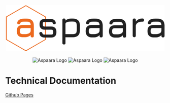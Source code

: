 <div align="center">
    <img src="./Documentation/docs/images/company/projectLogo.png" alt="Aspaara Logo" width="500px" />
</div>

</br>

<div align='center'>

<a>
    <img src="https://img.shields.io/badge/Frontend-React-blue" alt="Aspaara Logo">
</a>

<a>
    <img src="https://img.shields.io/badge/Backend-Node.js-success" alt="Aspaara Logo">
</a>

<a>
    <img src="https://img.shields.io/badge/Documentation-Mkdocs-lightgrey" alt="Aspaara Logo">
</a>

</div>

# Technical Documentation

[Github Pages](https://bessejrani.github.io/react-coding-challenge/)
